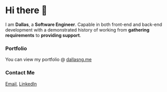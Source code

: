 # Hi there 👋
I am <b>Dallas</b>, a <b>Software Engineer</b>. Capable in both front-end and back-end development with a demonstrated history of working from <b>gathering requirements</b> to <b>providing support</b>.

### Portfolio
You can view my portfolio @ [dallasng.me](https://dallasng.me)

### Contact Me
[Email](mailto:ngdallas1@gmail.com), [LinkedIn](https://www.linkedin.com/in/dallas-ng/)
